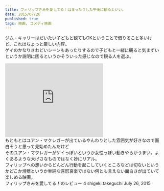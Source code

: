 ```yaml
---
title: フィリップきみを愛してる！はまったりした午後に観るといい。
date: 2015/07/26
published: true
tags: 映画, コメディ映画
---
```


ジム・キャリーはだいたい子どもと観てもOKということで借りること多いけど、これはちょっと厳しい内容。<br>
ゲイのかなりきわどいシーンもあったりするので子どもと一緒に観ると気まずいというか説明に困るというかそういった感じなので観る人を選ぶ。

<iframe class="mb10" width="320" height="240" src="https://www.youtube.com/embed/yFueJCd49IE" frameborder="0" allowfullscreen></iframe>

<div class="itunes-link" data-itunes-id="398112982"></div>

<div itemprop="review" itemscope itemtype="http://schema.org/Review">
  <div itemprop="reviewBody">もともとはユアン・マクレガーが出ているやんわりとした雰囲気が好きなので面白そうと思って見始めたんだけど<br>
  そのユアン・マクレガーがゲイっぽいというか女性っぽい動きやらがうまい。よくあるような大げさなものではなく妙にリアル。<br>
  フィリップへの想いからどんどん行動を起こしていくところなどは切ないというかどこか滑稽というか単純な喜怒哀楽ではない何とも言えない面白さが出ていて楽しめる映画。</div>
  <div class="review">
    <span class="review-name" itemprop="name">フィリップきみを愛してる！</span><span class="text">のレビュー</span>
    <span class="review-rating rating-4" itemprop="reviewRating">4</span>
    <span class="review-author" itemprop="author">shigeki.takeguchi</span>
    <meta itemprop="datePublished" content="2015-07-26"><span class="review-date">July 26, 2015</span>
  </div>
</div>
